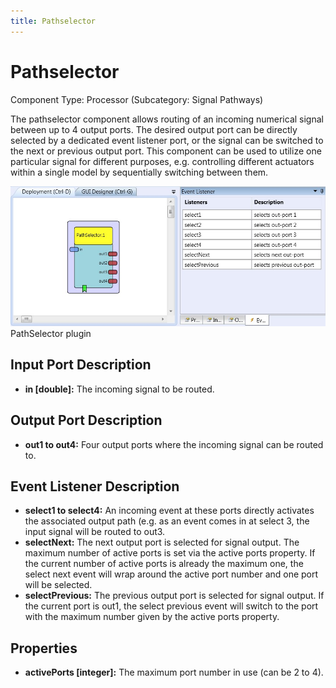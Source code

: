 ```yaml
---
title: Pathselector
---
```


# Pathselector

Component Type: Processor (Subcategory: Signal Pathways)

The pathselector component allows routing of an incoming numerical signal between up to 4 output ports. The desired output port can be directly selected by a dedicated event listener port, or the signal can be switched to the next or previous output port. This component can be used to utilize one particular signal for different purposes, e.g. controlling different actuators within a single model by sequentially switching between them.

![Screenshot: PathSelector plugin](./img/PathSelector.jpg "Screenshot: PathSelector plugin")  
PathSelector plugin

## Input Port Description

- **in \[double\]:** The incoming signal to be routed.

## Output Port Description

- **out1 to out4:** Four output ports where the incoming signal can be routed to.

## Event Listener Description

- **select1 to select4:** An incoming event at these ports directly activates the associated output path (e.g. as an event comes in at select 3, the input signal will be routed to out3.
- **selectNext:** The next output port is selected for signal output. The maximum number of active ports is set via the active ports property. If the current number of active ports is already the maximum one, the select next event will wrap around the active port number and one port will be selected.
- **selectPrevious:** The previous output port is selected for signal output. If the current port is out1, the select previous event will switch to the port with the maximum number given by the active ports property.

## Properties

- **activePorts \[integer\]:** The maximum port number in use (can be 2 to 4).
